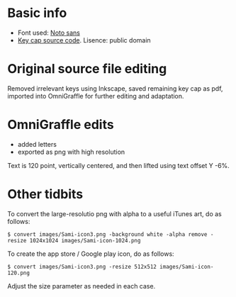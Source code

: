 # Basic info

* Font used: [Noto sans](http://www.fontsquirrel.com/fonts/noto-sans)
* [Key cap source code](http://all-free-download.com/free-vector/vector-clip-art/tango_preferences_desktop_keyboard_shortcuts_115846.html).
  Lisence: public domain

# Original source file editing

Removed irrelevant keys using Inkscape, saved remaining key cap as pdf, imported
into OmniGraffle for further editing and adaptation.

# OmniGraffle edits
* added letters
* exported as png with high resolution

Text is 120 point, vertically centered, and then lifted using text offset Y -6%.

# Other tidbits

To convert the large-resolutio png with alpha to a useful iTunes art, do as follows:

```
$ convert images/Sami-icon3.png -background white -alpha remove -resize 1024x1024 images/Sami-icon-1024.png
```

To create the app store / Google play icon, do as follows:

```
$ convert images/Sami-icon3.png -resize 512x512 images/Sami-icon-120.png
```

Adjust the size parameter as needed in each case.
